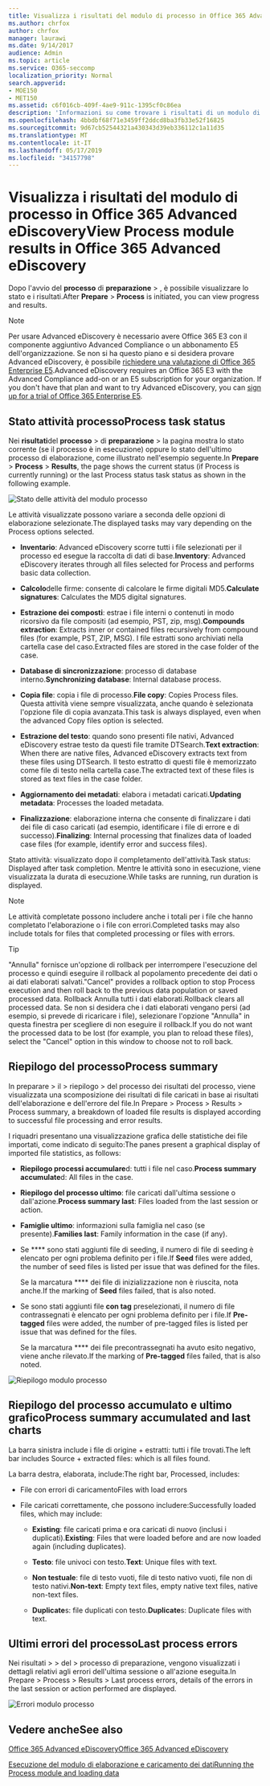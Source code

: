 ```yaml
---
title: Visualizza i risultati del modulo di processo in Office 365 Advanced eDiscovery
ms.author: chrfox
author: chrfox
manager: laurawi
ms.date: 9/14/2017
audience: Admin
ms.topic: article
ms.service: O365-seccomp
localization_priority: Normal
search.appverid:
- MOE150
- MET150
ms.assetid: c6f016cb-409f-4ae9-911c-1395cf0c86ea
description: 'Informazioni su come trovare i risultati di un modulo di processo eseguito in Office 365 Advanced eDiscovery, incluso lo stato delle attività e il riepilogo dei processi.  '
ms.openlocfilehash: 4bbdbf68f71e3459ff2ddcd8ba3fb33e52f16825
ms.sourcegitcommit: 9d67cb52544321a430343d39eb336112c1a11d35
ms.translationtype: MT
ms.contentlocale: it-IT
ms.lasthandoff: 05/17/2019
ms.locfileid: "34157798"
---
```

# <a name="view-process-module-results-in-office-365-advanced-ediscovery"></a><span data-ttu-id="2b2ef-103">Visualizza i risultati del modulo di processo in Office 365 Advanced eDiscovery</span><span class="sxs-lookup"><span data-stu-id="2b2ef-103">View Process module results in Office 365 Advanced eDiscovery</span></span>

<span data-ttu-id="2b2ef-104">Dopo l'avvio del **processo** di **preparazione** \> , è possibile visualizzare lo stato e i risultati.</span><span class="sxs-lookup"><span data-stu-id="2b2ef-104">After **Prepare** \> **Process** is initiated, you can view progress and results.</span></span> 
  
> [!NOTE]
> <span data-ttu-id="2b2ef-p101">Per usare Advanced eDiscovery è necessario avere Office 365 E3 con il componente aggiuntivo Advanced Compliance o un abbonamento E5 dell'organizzazione. Se non si ha questo piano e si desidera provare Advanced eDiscovery, è possibile [richiedere una valutazione di Office 365 Enterprise E5](https://go.microsoft.com/fwlink/p/?LinkID=698279).</span><span class="sxs-lookup"><span data-stu-id="2b2ef-p101">Advanced eDiscovery requires an Office 365 E3 with the Advanced Compliance add-on or an E5 subscription for your organization. If you don't have that plan and want to try Advanced eDiscovery, you can [sign up for a trial of Office 365 Enterprise E5](https://go.microsoft.com/fwlink/p/?LinkID=698279).</span></span> 
  
## <a name="process-task-status"></a><span data-ttu-id="2b2ef-107">Stato attività processo</span><span class="sxs-lookup"><span data-stu-id="2b2ef-107">Process task status</span></span>

<span data-ttu-id="2b2ef-108">Nei **risultati**del **processo** \> di **preparazione** \> la pagina mostra lo stato corrente (se il processo è in esecuzione) oppure lo stato dell'ultimo processo di elaborazione, come illustrato nell'esempio seguente.</span><span class="sxs-lookup"><span data-stu-id="2b2ef-108">In **Prepare** \> **Process** \> **Results**, the page shows the current status (if Process is currently running) or the last Process status task status as shown in the following example.</span></span>
  
![Stato delle attività del modulo processo](media/9430f9e7-a4dd-47c7-ac2e-2c6a60fc948b.png)
  
<span data-ttu-id="2b2ef-110">Le attività visualizzate possono variare a seconda delle opzioni di elaborazione selezionate.</span><span class="sxs-lookup"><span data-stu-id="2b2ef-110">The displayed tasks may vary depending on the Process options selected.</span></span> 
  
- <span data-ttu-id="2b2ef-111">**Inventario**: Advanced eDiscovery scorre tutti i file selezionati per il processo ed esegue la raccolta di dati di base.</span><span class="sxs-lookup"><span data-stu-id="2b2ef-111">**Inventory**: Advanced eDiscovery iterates through all files selected for Process and performs basic data collection.</span></span>
    
- <span data-ttu-id="2b2ef-112">**Calcolo**delle firme: consente di calcolare le firme digitali MD5.</span><span class="sxs-lookup"><span data-stu-id="2b2ef-112">**Calculate signatures**: Calculates the MD5 digital signatures.</span></span>
    
- <span data-ttu-id="2b2ef-113">**Estrazione dei composti**: estrae i file interni o contenuti in modo ricorsivo da file compositi (ad esempio, PST, zip, msg).</span><span class="sxs-lookup"><span data-stu-id="2b2ef-113">**Compounds extraction**: Extracts inner or contained files recursively from compound files (for example, PST, ZIP, MSG).</span></span> <span data-ttu-id="2b2ef-114">I file estratti sono archiviati nella cartella case del caso.</span><span class="sxs-lookup"><span data-stu-id="2b2ef-114">Extracted files are stored in the case folder of the case.</span></span>
    
- <span data-ttu-id="2b2ef-115">**Database di sincronizzazione**: processo di database interno.</span><span class="sxs-lookup"><span data-stu-id="2b2ef-115">**Synchronizing database**: Internal database process.</span></span>
    
- <span data-ttu-id="2b2ef-116">**Copia file**: copia i file di processo.</span><span class="sxs-lookup"><span data-stu-id="2b2ef-116">**File copy**: Copies Process files.</span></span> <span data-ttu-id="2b2ef-117">Questa attività viene sempre visualizzata, anche quando è selezionata l'opzione file di copia avanzata.</span><span class="sxs-lookup"><span data-stu-id="2b2ef-117">This task is always displayed, even when the advanced Copy files option is selected.</span></span>
    
- <span data-ttu-id="2b2ef-118">**Estrazione del testo**: quando sono presenti file nativi, Advanced eDiscovery estrae testo da questi file tramite DTSearch.</span><span class="sxs-lookup"><span data-stu-id="2b2ef-118">**Text extraction**: When there are native files, Advanced eDiscovery extracts text from these files using DTSearch.</span></span> <span data-ttu-id="2b2ef-119">Il testo estratto di questi file è memorizzato come file di testo nella cartella case.</span><span class="sxs-lookup"><span data-stu-id="2b2ef-119">The extracted text of these files is stored as text files in the case folder.</span></span>
    
- <span data-ttu-id="2b2ef-120">**Aggiornamento dei metadati**: elabora i metadati caricati.</span><span class="sxs-lookup"><span data-stu-id="2b2ef-120">**Updating metadata**: Processes the loaded metadata.</span></span> 
    
- <span data-ttu-id="2b2ef-121">**Finalizzazione**: elaborazione interna che consente di finalizzare i dati dei file di caso caricati (ad esempio, identificare i file di errore e di successo).</span><span class="sxs-lookup"><span data-stu-id="2b2ef-121">**Finalizing**: Internal processing that finalizes data of loaded case files (for example, identify error and success files).</span></span> 
    
<span data-ttu-id="2b2ef-122">Stato attività: visualizzato dopo il completamento dell'attività.</span><span class="sxs-lookup"><span data-stu-id="2b2ef-122">Task status: Displayed after task completion.</span></span> <span data-ttu-id="2b2ef-123">Mentre le attività sono in esecuzione, viene visualizzata la durata di esecuzione.</span><span class="sxs-lookup"><span data-stu-id="2b2ef-123">While tasks are running, run duration is displayed.</span></span>
  
> [!NOTE]
> <span data-ttu-id="2b2ef-124">Le attività completate possono includere anche i totali per i file che hanno completato l'elaborazione o i file con errori.</span><span class="sxs-lookup"><span data-stu-id="2b2ef-124">Completed tasks may also include totals for files that completed processing or files with errors.</span></span> 
  
> [!TIP]
> <span data-ttu-id="2b2ef-125">"Annulla" fornisce un'opzione di rollback per interrompere l'esecuzione del processo e quindi eseguire il rollback al popolamento precedente dei dati o ai dati elaborati salvati.</span><span class="sxs-lookup"><span data-stu-id="2b2ef-125">"Cancel" provides a rollback option to stop Process execution and then roll back to the previous data population or saved processed data.</span></span> <span data-ttu-id="2b2ef-126">Rollback Annulla tutti i dati elaborati.</span><span class="sxs-lookup"><span data-stu-id="2b2ef-126">Rollback clears all processed data.</span></span> <span data-ttu-id="2b2ef-127">Se non si desidera che i dati elaborati vengano persi (ad esempio, si prevede di ricaricare i file), selezionare l'opzione "Annulla" in questa finestra per scegliere di non eseguire il rollback.</span><span class="sxs-lookup"><span data-stu-id="2b2ef-127">If you do not want the processed data to be lost (for example, you plan to reload these files), select the "Cancel" option in this window to choose not to roll back.</span></span> 
  
## <a name="process-summary"></a><span data-ttu-id="2b2ef-128">Riepilogo del processo</span><span class="sxs-lookup"><span data-stu-id="2b2ef-128">Process summary</span></span>

<span data-ttu-id="2b2ef-129">In preparare \> il \> riepilogo \> del processo dei risultati del processo, viene visualizzata una scomposizione dei risultati di file caricati in base ai risultati dell'elaborazione e dell'errore del file.</span><span class="sxs-lookup"><span data-stu-id="2b2ef-129">In Prepare \> Process \> Results \> Process summary, a breakdown of loaded file results is displayed according to successful file processing and error results.</span></span>
  
<span data-ttu-id="2b2ef-130">I riquadri presentano una visualizzazione grafica delle statistiche dei file importati, come indicato di seguito:</span><span class="sxs-lookup"><span data-stu-id="2b2ef-130">The panes present a graphical display of imported file statistics, as follows:</span></span>
  
- <span data-ttu-id="2b2ef-131">**Riepilogo processi accumulare**d: tutti i file nel caso.</span><span class="sxs-lookup"><span data-stu-id="2b2ef-131">**Process summary accumulate**d: All files in the case.</span></span>
    
- <span data-ttu-id="2b2ef-132">**Riepilogo del processo ultimo**: file caricati dall'ultima sessione o dall'azione.</span><span class="sxs-lookup"><span data-stu-id="2b2ef-132">**Process summary last**: Files loaded from the last session or action.</span></span> 
    
- <span data-ttu-id="2b2ef-133">**Famiglie ultimo**: informazioni sulla famiglia nel caso (se presente).</span><span class="sxs-lookup"><span data-stu-id="2b2ef-133">**Families last**: Family information in the case (if any).</span></span>
    
- <span data-ttu-id="2b2ef-134">Se \*\*\*\* sono stati aggiunti file di seeding, il numero di file di seeding è elencato per ogni problema definito per i file.</span><span class="sxs-lookup"><span data-stu-id="2b2ef-134">If **Seed** files were added, the number of seed files is listed per issue that was defined for the files.</span></span> 
    
    <span data-ttu-id="2b2ef-135">Se la marcatura \*\*\*\* dei file di inizializzazione non è riuscita, nota anche.</span><span class="sxs-lookup"><span data-stu-id="2b2ef-135">If the marking of **Seed** files failed, that is also noted.</span></span> 
    
- <span data-ttu-id="2b2ef-136">Se sono stati aggiunti file **con tag** preselezionati, il numero di file contrassegnati è elencato per ogni problema definito per i file.</span><span class="sxs-lookup"><span data-stu-id="2b2ef-136">If **Pre-tagged** files were added, the number of pre-tagged files is listed per issue that was defined for the files.</span></span> 
    
    <span data-ttu-id="2b2ef-137">Se la marcatura \*\*\*\* dei file precontrassegnati ha avuto esito negativo, viene anche rilevato.</span><span class="sxs-lookup"><span data-stu-id="2b2ef-137">If the marking of **Pre-tagged** files failed, that is also noted.</span></span> 
    
![Riepilogo modulo processo](media/2086a691-9e3d-4117-beb2-a5c3a9a4cc94.png)
  
## <a name="process-summary-accumulated-and-last-charts"></a><span data-ttu-id="2b2ef-139">Riepilogo del processo accumulato e ultimo grafico</span><span class="sxs-lookup"><span data-stu-id="2b2ef-139">Process summary accumulated and last charts</span></span>

<span data-ttu-id="2b2ef-140">La barra sinistra include i file di origine + estratti: tutti i file trovati.</span><span class="sxs-lookup"><span data-stu-id="2b2ef-140">The left bar includes Source + extracted files: which is all files found.</span></span> 
  
<span data-ttu-id="2b2ef-141">La barra destra, elaborata, include:</span><span class="sxs-lookup"><span data-stu-id="2b2ef-141">The right bar, Processed, includes:</span></span>
  
- <span data-ttu-id="2b2ef-142">File con errori di caricamento</span><span class="sxs-lookup"><span data-stu-id="2b2ef-142">Files with load errors</span></span>
    
- <span data-ttu-id="2b2ef-143">File caricati correttamente, che possono includere:</span><span class="sxs-lookup"><span data-stu-id="2b2ef-143">Successfully loaded files, which may include:</span></span> 
    
  - <span data-ttu-id="2b2ef-144">**Existing**: file caricati prima e ora caricati di nuovo (inclusi i duplicati).</span><span class="sxs-lookup"><span data-stu-id="2b2ef-144">**Existing**: Files that were loaded before and are now loaded again (including duplicates).</span></span>
    
  - <span data-ttu-id="2b2ef-145">**Testo**: file univoci con testo.</span><span class="sxs-lookup"><span data-stu-id="2b2ef-145">**Text**: Unique files with text.</span></span>
    
  - <span data-ttu-id="2b2ef-146">**Non testuale**: file di testo vuoti, file di testo nativo vuoti, file non di testo nativi.</span><span class="sxs-lookup"><span data-stu-id="2b2ef-146">**Non-text**: Empty text files, empty native text files, native non-text files.</span></span> 
    
  - <span data-ttu-id="2b2ef-147">**Duplicate**s: file duplicati con testo.</span><span class="sxs-lookup"><span data-stu-id="2b2ef-147">**Duplicate**s: Duplicate files with text.</span></span>
    
## <a name="last-process-errors"></a><span data-ttu-id="2b2ef-148">Ultimi errori del processo</span><span class="sxs-lookup"><span data-stu-id="2b2ef-148">Last process errors</span></span>

<span data-ttu-id="2b2ef-149">Nei risultati \> \> del \> processo di preparazione, vengono visualizzati i dettagli relativi agli errori dell'ultima sessione o all'azione eseguita.</span><span class="sxs-lookup"><span data-stu-id="2b2ef-149">In Prepare \> Process \> Results \> Last process errors, details of the errors in the last session or action performed are displayed.</span></span>
  
![Errori modulo processo](media/4771d0f4-4217-445a-9ba4-8b6541c5ad09.png)
  
## <a name="see-also"></a><span data-ttu-id="2b2ef-151">Vedere anche</span><span class="sxs-lookup"><span data-stu-id="2b2ef-151">See also</span></span>

[<span data-ttu-id="2b2ef-152">Office 365 Advanced eDiscovery</span><span class="sxs-lookup"><span data-stu-id="2b2ef-152">Office 365 Advanced eDiscovery</span></span>](office-365-advanced-ediscovery.md)
  
[<span data-ttu-id="2b2ef-153">Esecuzione del modulo di elaborazione e caricamento dei dati</span><span class="sxs-lookup"><span data-stu-id="2b2ef-153">Running the Process module and loading data</span></span>](run-the-process-module-and-load-data-in-advanced-ediscovery.md)

